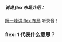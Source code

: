 ##### 说说 flex 布局介绍：
[阮一峰讲 flex 布局](https://www.ruanyifeng.com/blog/2015/07/flex-grammar.html)
听录音！

### flex: 1 代表什么意思？
